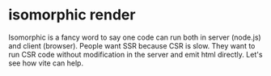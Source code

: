 # isomorphic render

Isomorphic is a fancy word to say one code can run both in server (node.js) and client (browser). People want SSR because CSR is slow.
They want to run CSR code without modification in the server and emit html directly. Let's see how vite can help.